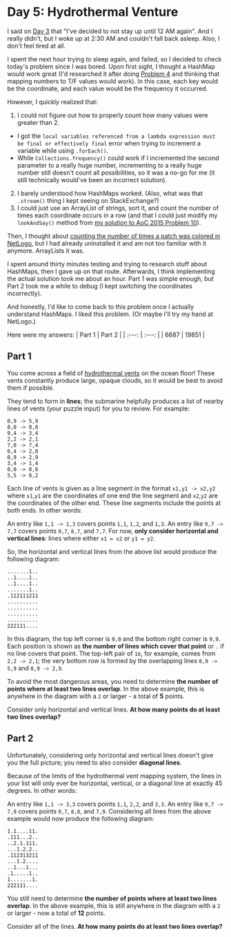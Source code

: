 # Day 5: Hydrothermal Venture
I said on [Day 3](https://github.com/Daphne-Qin/AdventOfCode2021/tree/main/Problem03#day-3-binary-diagnostic) that "I've decided to not stay up until 12 AM again". And I really didn't, but I woke up at 2:30 AM and couldn't fall back asleep. Also, I don't feel tired at all.

I spent the next hour trying to sleep again, and failed, so I decided to check today's problem since I was bored. Upon first sight, I thought a HashMap would work great (I'd researched it after doing [Problem 4](https://github.com/Daphne-Qin/AdventOfCode2021/tree/main/Problem04) and thinking that mapping numbers to T/F values would work). In this case, each key would be the coordinate, and each value would be the frequency it occurred.

However, I quickly realized that:
1. I could not figure out how to properly count how many values were greater than 2.
  - I got the `local variables referenced from a lambda expression must be final or effectively final` error when trying to increment a variable while using `.forEach()`.
  - While `Collections.frequency()` could work if I incremented the second parameter to a really huge number, incrementing to a really huge number still doesn't count all possibilities, so it was a no-go for me (it still technically would've been an incorrect solution).
2. I barely understood how HashMaps worked. (Also, what was that `.stream()` thing I kept seeing on StackExchange?)
3. I could just use an ArrayList of strings, sort it, and count the number of times each coordinate occurs in a row (and that I could just modify my `lookAndSay()` method from [my solution to AoC 2015 Problem 10](https://github.com/Daphne-Qin/AdventOfCode2015/blob/main/Problem10/Problem10.java)).

Then, I thought about [counting the number of times a patch was colored in NetLogo](https://stackoverflow.com/questions/56803709/how-to-get-a-patch-to-count-the-turtles-passing-through-it), but I had already uninstalled it and am not too familiar with it anymore. ArrayLists it was.

I spent around thirty minutes testing and trying to research stuff about HashMaps, then I gave up on that route. Afterwards, I think implementing the actual solution took me about an hour. Part 1 was simple enough, but Part 2 took me a while to debug (I kept switching the coordinates incorrectly).

And honestly, I'd like to come back to this problem once I actually understand HashMaps. I liked this problem. (Or maybe I'll try my hand at NetLogo.)

Here were my answers:
| Part 1 | Part 2 |
| :---: | :---: |
| 6687 | 19851 |

## Part 1
You come across a field of [hydrothermal vents](https://en.wikipedia.org/wiki/Hydrothermal_vent) on the ocean floor! These vents constantly produce large, opaque clouds, so it would be best to avoid them if possible.

They tend to form in **lines**; the submarine helpfully produces a list of nearby lines of vents (your puzzle input) for you to review. For example:
```
0,9 -> 5,9
8,0 -> 0,8
9,4 -> 3,4
2,2 -> 2,1
7,0 -> 7,4
6,4 -> 2,0
0,9 -> 2,9
3,4 -> 1,4
0,0 -> 8,8
5,5 -> 8,2
```
Each line of vents is given as a line segment in the format `x1,y1 -> x2,y2` where `x1`,`y1` are the coordinates of one end the line segment and `x2`,`y2` are the coordinates of the other end. These line segments include the points at both ends. In other words:

An entry like `1,1 -> 1,3` covers points `1,1`, `1,2`, and `1,3`.
An entry like `9,7 -> 7,7` covers points `9,7`, `8,7`, and `7,7`.
For now, **only consider horizontal and vertical lines**: lines where either `x1 = x2` or `y1 = y2`.

So, the horizontal and vertical lines from the above list would produce the following diagram:
```
.......1..
..1....1..
..1....1..
.......1..
.112111211
..........
..........
..........
..........
222111....
```
In this diagram, the top left corner is `0,0` and the bottom right corner is `9,9`. Each position is shown as **the number of lines which cover that point** or `.` if no line covers that point. The top-left pair of `1`s, for example, comes from `2,2 -> 2,1`; the very bottom row is formed by the overlapping lines `0,9 -> 5,9` and `0,9 -> 2,9`.

To avoid the most dangerous areas, you need to determine **the number of points where at least two lines overlap**. In the above example, this is anywhere in the diagram with a `2` or larger - a total of **5** points.

Consider only horizontal and vertical lines. **At how many points do at least two lines overlap?**

## Part 2
Unfortunately, considering only horizontal and vertical lines doesn't give you the full picture; you need to also consider **diagonal lines**.

Because of the limits of the hydrothermal vent mapping system, the lines in your list will only ever be horizontal, vertical, or a diagonal line at exactly 45 degrees. In other words:

An entry like `1,1 -> 3,3` covers points `1,1`, `2,2`, and `3,3`.
An entry like `9,7 -> 7,9` covers points `9,7`, `8,8`, and `7,9`.
Considering all lines from the above example would now produce the following diagram:
```
1.1....11.
.111...2..
..2.1.111.
...1.2.2..
.112313211
...1.2....
..1...1...
.1.....1..
1.......1.
222111....
```
You still need to determine **the number of points where at least two lines overlap**. In the above example, this is still anywhere in the diagram with a `2` or larger - now a total of **12** points.

Consider all of the lines. **At how many points do at least two lines overlap?**
